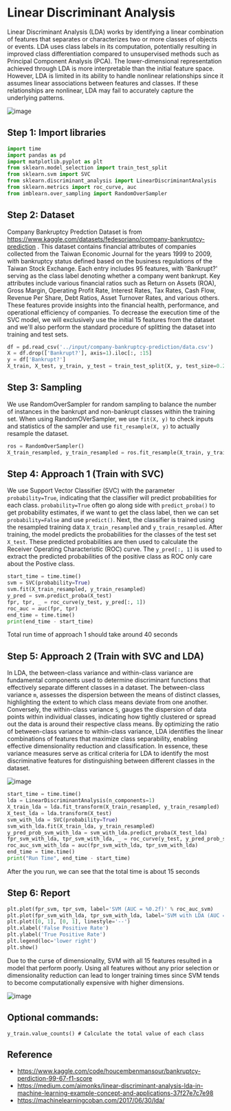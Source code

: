 # Linear Discriminant Analysis 

Linear Discriminant Analysis (LDA) works by identifying a linear combination of features that separates or characterizes two or more classes of objects or events. LDA uses class labels in its computation, potentially resulting in improved class differentiation compared to unsupervised methods such as Principal Component Analysis (PCA). The lower-dimensional representation achieved through LDA is more interpretable than the initial feature space. However, LDA is limited in its ability to handle nonlinear relationships since it assumes linear associations between features and classes. If these relationships are nonlinear, LDA may fail to accurately capture the underlying patterns.

![image](https://github.com/hughiephan/DPL/assets/16631121/699a2ca3-5490-43c5-905c-65e412bd805a)

## Step 1: Import libraries
```python
import time
import pandas as pd
import matplotlib.pyplot as plt
from sklearn.model_selection import train_test_split
from sklearn.svm import SVC
from sklearn.discriminant_analysis import LinearDiscriminantAnalysis
from sklearn.metrics import roc_curve, auc
from imblearn.over_sampling import RandomOverSampler
```

## Step 2: Dataset

Company Bankruptcy Predction Dataset is from https://www.kaggle.com/datasets/fedesoriano/company-bankruptcy-prediction . This dataset contains financial attributes of companies collected from the Taiwan Economic Journal for the years 1999 to 2009, with bankruptcy status defined based on the business regulations of the Taiwan Stock Exchange. Each entry includes 95 features, with 'Bankrupt?' serving as the class label denoting whether a company went bankrupt. Key attributes include various financial ratios such as Return on Assets (ROA), Gross Margin, Operating Profit Rate, Interest Rates, Tax Rates, Cash Flow, Revenue Per Share, Debt Ratios, Asset Turnover Rates, and various others. These features provide insights into the financial health, performance, and operational efficiency of companies. To decrease the execution time of the SVC model, we will exclusively use the initial 15 features from the dataset and we'll also perform the standard procedure of splitting the dataset into training and test sets.

```python
df = pd.read_csv('../input/company-bankruptcy-prediction/data.csv')
X = df.drop(['Bankrupt?'], axis=1).iloc[:, :15]
y = df['Bankrupt?']
X_train, X_test, y_train, y_test = train_test_split(X, y, test_size=0.2)
```

## Step 3: Sampling

We use RandomOverSampler for random sampling to balance the number of instances in the bankrupt and non-bankrupt classes within the training set. When using RandomOVerSampler, we use `fit(X, y)` to check inputs and statistics of the sampler and use `fit_resample(X, y)` to actually resample the dataset.

```python
ros = RandomOverSampler()
X_train_resampled, y_train_resampled = ros.fit_resample(X_train, y_train)
```

## Step 4: Approach 1 (Train with SVC)

We use Support Vector Classifier (SVC) with the parameter `probability=True`, indicating that the classifier will predict probabilities for each class. `probability=True` often go along side with `predict_proba()` to get probability estimates, if we want to get the class label, then we can set `probability=False` and use `predict()`. Next, the classifier is trained using the resampled training data `X_train_resampled` and  `y_train_resampled`. After training, the model predicts the probabilities for the classes of the test set `X_test`. These predicted probabilities are then used to calculate the Receiver Operating Characteristic (ROC) curve. The `y_pred[:, 1]` is used to extract the predicted probabilities of the positive class as ROC only care about the Postive class.

```python
start_time = time.time()
svm = SVC(probability=True)
svm.fit(X_train_resampled, y_train_resampled)
y_pred = svm.predict_proba(X_test)
fpr, tpr, _ = roc_curve(y_test, y_pred[:, 1])
roc_auc = auc(fpr, tpr)
end_time = time.time()
print(end_time - start_time)
```

Total run time of approach 1 should take around 40 seconds

## Step 5: Approach 2 (Train with SVC and LDA)

In LDA, the between-class variance and within-class variance are fundamental components used to determine discriminant functions that effectively separate different classes in a dataset. The between-class variance `m`, assesses the dispersion between the means of distinct classes, highlighting the extent to which class means deviate from one another. Conversely, the within-class variance `S`, gauges the dispersion of data points within individual classes, indicating how tightly clustered or spread out the data is around their respective class means. By optimizing the ratio of between-class variance to within-class variance, LDA identifies the linear combinations of features that maximize class separability, enabling effective dimensionality reduction and classification. In essence, these variance measures serve as critical criteria for LDA to identify the most discriminative features for distinguishing between different classes in the dataset.

![image](https://github.com/hughiephan/DPL/assets/16631121/7c1ed831-d1a2-4422-aeee-51090a2b1e0f)

```python
start_time = time.time()
lda = LinearDiscriminantAnalysis(n_components=1)
X_train_lda = lda.fit_transform(X_train_resampled, y_train_resampled)
X_test_lda = lda.transform(X_test)
svm_with_lda = SVC(probability=True)
svm_with_lda.fit(X_train_lda, y_train_resampled)
y_pred_prob_svm_with_lda = svm_with_lda.predict_proba(X_test_lda)
fpr_svm_with_lda, tpr_svm_with_lda, _ = roc_curve(y_test, y_pred_prob_svm_with_lda[:, 1])
roc_auc_svm_with_lda = auc(fpr_svm_with_lda, tpr_svm_with_lda)
end_time = time.time()
print("Run Time", end_time - start_time)
```

After the you run, we can see that the total time is about 15 seconds

## Step 6: Report
```python
plt.plot(fpr_svm, tpr_svm, label='SVM (AUC = %0.2f)' % roc_auc_svm)
plt.plot(fpr_svm_with_lda, tpr_svm_with_lda, label='SVM with LDA (AUC = %0.2f)' % roc_auc_svm_with_lda)
plt.plot([0, 1], [0, 1], linestyle='--')
plt.xlabel('False Positive Rate')
plt.ylabel('True Positive Rate')
plt.legend(loc='lower right')
plt.show()
```

Due to the curse of dimensionality, SVM with all 15 features resulted in a model that perform poorly. Using all features without any prior selection or dimensionality reduction can lead to longer training times since SVM tends to become computationally expensive with higher dimensions.

![image](https://github.com/hughiephan/DPL/assets/16631121/292d1232-1c03-42bb-a50e-60cf6f6037f4)

## Optional commands:
```
y_train.value_counts() # Calculate the total value of each class 
```

## Reference
- https://www.kaggle.com/code/houcembenmansour/bankruptcy-perdiction-99-67-f1-score
- https://medium.com/aimonks/linear-discriminant-analysis-lda-in-machine-learning-example-concept-and-applications-37f27e7c7e98
- https://machinelearningcoban.com/2017/06/30/lda/
